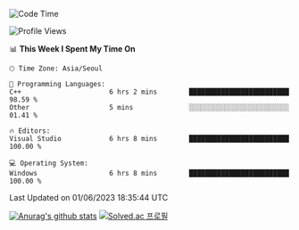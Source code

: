 <!--START_SECTION:waka-->
![Code Time](http://img.shields.io/badge/Code%20Time-265%20hrs%2040%20mins-blue)

![Profile Views](http://img.shields.io/badge/Profile%20Views-0-blue)

📊 **This Week I Spent My Time On** 

```text
🕑︎ Time Zone: Asia/Seoul

💬 Programming Languages: 
C++                      6 hrs 2 mins        █████████████████████████   98.59 % 
Other                    5 mins              ░░░░░░░░░░░░░░░░░░░░░░░░░   01.41 % 

🔥 Editors: 
Visual Studio            6 hrs 8 mins        █████████████████████████   100.00 % 

💻 Operating System: 
Windows                  6 hrs 8 mins        █████████████████████████   100.00 % 
```


 Last Updated on 01/06/2023 18:35:44 UTC
<!--END_SECTION:waka-->
[![Anurag's github stats](https://github-readme-stats.vercel.app/api?username=heosumin518)](https://github.com/anuraghazra/github-readme-stats)
[![Solved.ac
프로필](http://mazassumnida.wtf/api/v2/generate_badge?boj=heosumin)](https://solved.ac/heosumin)
